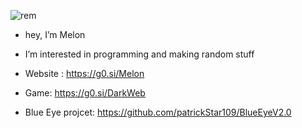 ![rem](https://user-images.githubusercontent.com/61595428/141612318-a72152fa-0387-4869-9a5e-d076fb804ce6.gif)



- hey, I’m Melon
- I’m interested in programming and making random stuff

- Website : https://g0.si/Melon
- Game: https://g0.si/DarkWeb
- Blue Eye projcet: https://github.com/patrickStar109/BlueEyeV2.0

